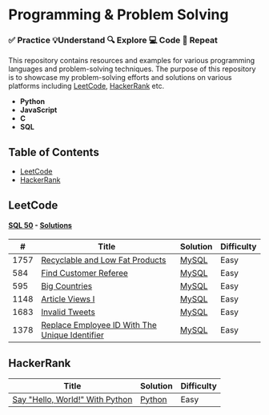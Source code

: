 # Programming & Problem Solving

### ✅ Practice 💡Understand 🔍 Explore 💻 Code 🔁 Repeat

This repository contains resources and examples for various programming languages and problem-solving techniques. The purpose of this repository is to showcase my problem-solving efforts and solutions on various platforms including [LeetCode](https://leetcode.com), [HackerRank](https://www.hackerrank.com) etc.

- **Python**
- **JavaScript**
- **C**
- **SQL**

## Table of Contents

- [LeetCode](#LeetCode)
- [HackerRank](#HackerRank)

## LeetCode

#### [SQL 50](https://leetcode.com/studyplan/top-sql-50) - [Solutions](/sql/leetcode/sql%2050/)

| #    | Title                                                                                                                          | Solution                                  | Difficulty |
| ---- | ------------------------------------------------------------------------------------------------------------------------------ | ----------------------------------------- | ---------- |
| 1757 | [Recyclable and Low Fat Products](https://leetcode.com/problems/recyclable-and-low-fat-products)                               | [MySQL](./sql/leetcode/sql%2050/1757.sql) | Easy       |
| 584  | [Find Customer Referee](https://leetcode.com/problems/find-customer-referee)                                                   | [MySQL](./sql/leetcode/sql%2050/584)      | Easy       |
| 595  | [Big Countries](https://leetcode.com/problems/big-countries)                                                                   | [MySQL](./sql/leetcode/sql%2050/595.sql)  | Easy       |
| 1148 | [Article Views I](https://leetcode.com/problems/article-views-i)                                                               | [MySQL](./sql/leetcode/sql%2050/1148.sql) | Easy       |
| 1683 | [Invalid Tweets](https://leetcode.com/problems/invalid-tweets)                                                                 | [MySQL](./sql/leetcode/sql%2050/1683.sql) | Easy       |
| 1378 | [Replace Employee ID With The Unique Identifier](https://leetcode.com/problems/replace-employee-id-with-the-unique-identifier) | [MySQL](./sql/leetcode/sql%2050/1378.sql) | Easy       |

## HackerRank

| Title                                                                                   | Solution                                     | Difficulty |
| --------------------------------------------------------------------------------------- | -------------------------------------------- | ---------- |
| [Say "Hello, World!" With Python](https://www.hackerrank.com/challenges/py-hello-world) | [Python](./Python/HackerRank/Hello_World.py) | Easy       |
